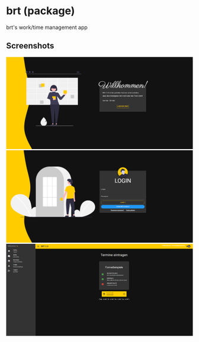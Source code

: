 # brt (package)

brt's work/time management app

## Screenshots


![alt text](https://github.com/fabiocarta/brt2/blob/main/screen1.png?raw=true)
![alt text](https://github.com/fabiocarta/brt2/blob/main/screen2.png?raw=true)
![alt text](https://github.com/fabiocarta/brt2/blob/main/screen3.png?raw=true)
